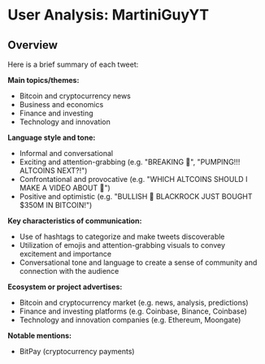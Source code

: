 # User Analysis: MartiniGuyYT

## Overview

Here is a brief summary of each tweet:

**Main topics/themes:**

* Bitcoin and cryptocurrency news
* Business and economics
* Finance and investing
* Technology and innovation

**Language style and tone:**

* Informal and conversational
* Exciting and attention-grabbing (e.g. "BREAKING 🚨", "PUMPING!!! ALTCOINS NEXT?!")
* Confrontational and provocative (e.g. "WHICH ALTCOINS SHOULD I MAKE A VIDEO ABOUT 🚀")
* Positive and optimistic (e.g. "BULLISH 🚨 BLACKROCK JUST BOUGHT $350M IN BITCOIN!")

**Key characteristics of communication:**

* Use of hashtags to categorize and make tweets discoverable
* Utilization of emojis and attention-grabbing visuals to convey excitement and importance
* Conversational tone and language to create a sense of community and connection with the audience

**Ecosystem or project advertises:**

* Bitcoin and cryptocurrency market (e.g. news, analysis, predictions)
* Finance and investing platforms (e.g. Coinbase, Binance, Coinbase)
* Technology and innovation companies (e.g. Ethereum, Moongate)

**Notable mentions:**

* BitPay (cryptocurrency payments)